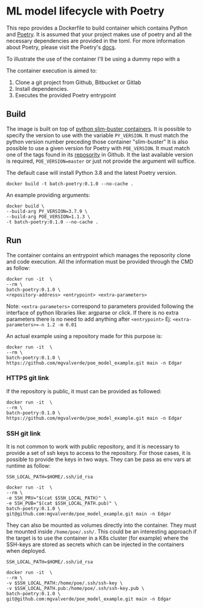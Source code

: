# ML model lifecycle with Poetry

This repo provides a Dockerfile to build container which contains Python and [Poetry](https://python-poetry.org/).
It is assumed that your project makes use of poetry and all the necessary dependencies are provided in the toml.
For more information about Poetry, please visit the Poetry's [docs](https://python-poetry.org/docs/).

To illustrate the use of the container I'll be using a dummy repo with a

The container execution is aimed to:
 1. Clone a git project from Github, Bitbucket or Gitlab
 2. Install dependencies.
 3. Executes the provided Poetry entrypoint

## Build

The image is built on top of [python slim-buster containers](https://hub.docker.com/_/python). It is possible to specify
the version to use with the variable `PY_VERSION`. It must match the python version number preceding those container "slim-buster"
It is also possible to use a given version for Poetry with `POE_VERSION`. It must match one of the tags found in its
[reposority](https://github.com/python-poetry/poetry/tags) in Github.
It the last available version is required, `POE_VERSION=master` or just not provide the argument will suffice.

The default case will install Python 3.8 and the latest Poetry version.
```
docker build -t batch-poetry:0.1.0 --no-cache .
```

An example providing arguments:
```
docker build \
--build-arg PY_VERSION=3.7.9 \
--build-arg POE_VERSION=1.1.3 \
-t batch-poetry:0.1.0 --no-cache .
```

## Run

The container contains an entrypoint which manages the reposority clone and code execution.
All the information must be provided through the CMD as follow:

```
docker run -it  \
--rm \
batch-poetry:0.1.0 \
<repository-address> <entrypoint> <extra-parameters>
```
Note: `<extra-parameters>` correspond to parameters provided following the interface of python libraries like: argparse or click.
If there is no extra parameters there is no need to add anything after `<entrypoint>`
Ej:  `<extra-parameters>=-n 1.2 -m 0.01`

An actual example using a repository made for this purpose is:
```
docker run -it  \
--rm \
batch-poetry:0.1.0 \
https://github.com/mgvalverde/poe_model_example.git main -n Edgar
```

### HTTPS git link

If the repository is public, it must can be provided as followed:
```
docker run -it  \
--rm \
batch-poetry:0.1.0 \
https://github.com/mgvalverde/poe_model_example.git main -n Edgar
```

### SSH git link

It is not common to work with public repository, and it is necessary to provide a set of ssh keys to access to the
repository. For those cases, it is possible to provide the keys in two ways. They can be pass as env vars at runtime as
follow:

```
SSH_LOCAL_PATH=$HOME/.ssh/id_rsa

docker run -it  \
--rm \
-e SSH_PRV="$(cat $SSH_LOCAL_PATH)" \
-e SSH_PUB="$(cat $SSH_LOCAL_PATH.pub)" \
batch-poetry:0.1.0 \
git@github.com:mgvalverde/poe_model_example.git main -n Edgar
```

They can also be mounted as volumes directly into the container. They must be mounted inside `/home/poe/.ssh/`.
This could be an interesting approach if the target is to use the container in a K8s cluster (for example) where the
SSH-keys are stored as secrets which can be injected in the containers when deployed.
```
SSH_LOCAL_PATH=$HOME/.ssh/id_rsa

docker run -it  \
--rm \
-v $SSH_LOCAL_PATH:/home/poe/.ssh/ssh-key \
-v $SSH_LOCAL_PATH.pub:/home/poe/.ssh/ssh-key.pub \
batch-poetry:0.1.0 \
git@github.com:mgvalverde/poe_model_example.git main -n Edgar
```

